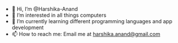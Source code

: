 - 👋 Hi, I’m @Harshika-Anand
- 👀 I’m interested in all things computers
- 🌱 I’m currently learning different programming languages and app development
- 📫 How to reach me: Email me at harshika.anand@gmail.com

<!---
Harshika-Anand/Harshika-Anand is a ✨ special ✨ repository because its `README.md` (this file) appears on your GitHub profile.
You can click the Preview link to take a look at your changes.
--->
